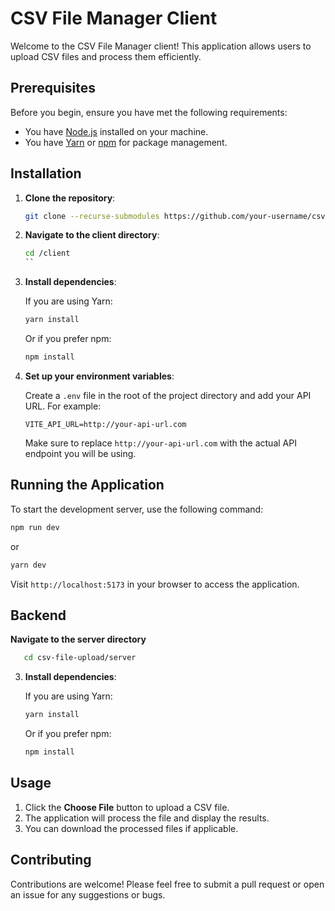 
# CSV File Manager Client

Welcome to the CSV File Manager client! This application allows users to upload CSV files and process them efficiently. 

## Prerequisites

Before you begin, ensure you have met the following requirements:

- You have [Node.js](https://nodejs.org/) installed on your machine.
- You have [Yarn](https://yarnpkg.com/) or [npm](https://www.npmjs.com/) for package management.

## Installation

1. **Clone the repository**:

   ```bash
   git clone --recurse-submodules https://github.com/your-username/csv-file-upload.git
   ```

2. **Navigate to the client directory**:

   ```bash
   cd /client
   ``

3. **Install dependencies**:

   If you are using Yarn:

   ```bash
   yarn install
   ```

   Or if you prefer npm:

   ```bash
   npm install
   ```

4. **Set up your environment variables**:

   Create a `.env` file in the root of the project directory and add your API URL. For example:

   ```plaintext
   VITE_API_URL=http://your-api-url.com
   ```

   Make sure to replace `http://your-api-url.com` with the actual API endpoint you will be using.

## Running the Application

To start the development server, use the following command:

```bash
npm run dev
```

or 

```bash
yarn dev
```

Visit `http://localhost:5173` in your browser to access the application.

## Backend 
**Navigate to the server directory**
```bash
   cd csv-file-upload/server
   ```

3. **Install dependencies**:

   If you are using Yarn:

   ```bash
   yarn install
   ```

   Or if you prefer npm:

   ```bash
   npm install
   ```

## Usage

1. Click the **Choose File** button to upload a CSV file.
2. The application will process the file and display the results.
3. You can download the processed files if applicable.

## Contributing

Contributions are welcome! Please feel free to submit a pull request or open an issue for any suggestions or bugs.
